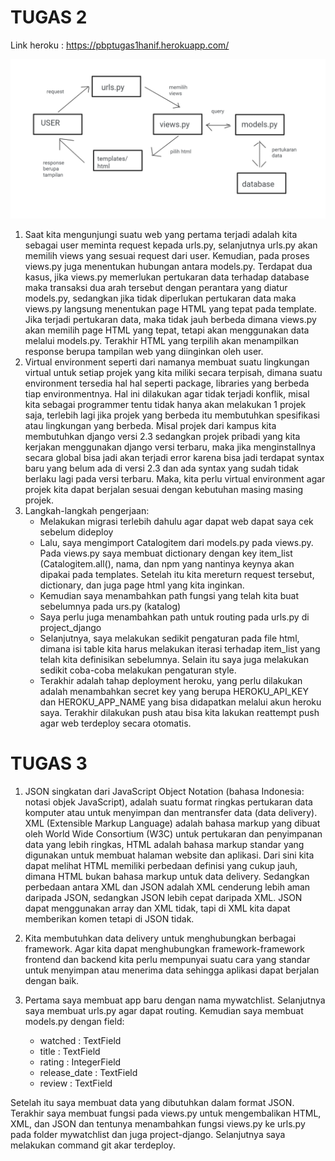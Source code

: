 # TUGAS 2
Link heroku : https://pbptugas1hanif.herokuapp.com/

![alt text](https://github.com/IkhlasulHanif/Tugas2PBP/blob/main/images/bagan.png)
1. Saat kita mengunjungi suatu web yang pertama terjadi adalah kita sebagai user meminta request kepada urls.py, selanjutnya urls.py akan memilih views yang sesuai request dari user. Kemudian, pada proses views.py juga menentukan hubungan antara models.py. Terdapat dua kasus, jika views.py memerlukan pertukaran data terhadap database maka transaksi dua arah tersebut dengan perantara yang diatur models.py, sedangkan jika tidak diperlukan pertukaran data maka views.py langsung menentukan page HTML yang tepat pada template. Jika terjadi pertukaran data, maka tidak jauh berbeda dimana views.py akan memilih page HTML yang tepat, tetapi akan menggunakan data melalui models.py. Terakhir HTML yang terpilih akan menampilkan response berupa tampilan web yang diinginkan oleh user.
2. Virtual environment seperti dari namanya membuat suatu lingkungan virtual untuk setiap projek yang kita miliki secara terpisah, dimana suatu environment tersedia hal hal seperti package, libraries yang berbeda tiap environmentnya. Hal ini dilakukan agar tidak terjadi konflik, misal kita sebagai programmer tentu tidak hanya akan melakukan 1 projek saja, terlebih lagi jika projek yang berbeda itu membutuhkan spesifikasi atau lingkungan yang berbeda. Misal projek dari kampus kita membutuhkan django versi 2.3 sedangkan projek pribadi yang kita kerjakan menggunakan django versi terbaru, maka jika menginstallnya secara global bisa jadi akan terjadi error karena bisa jadi terdapat syntax baru yang belum ada di versi 2.3 dan ada syntax yang sudah tidak berlaku lagi pada versi terbaru. Maka, kita perlu virtual environment agar projek kita dapat berjalan sesuai dengan kebutuhan masing masing projek.
3. Langkah-langkah pengerjaan:
   + Melakukan migrasi terlebih dahulu agar dapat web dapat saya cek sebelum dideploy
   + Lalu, saya mengimport Catalogitem dari models.py pada views.py. Pada views.py saya membuat dictionary dengan key item_list (Catalogitem.all(), nama, dan npm yang        nantinya keynya akan dipakai pada templates. Setelah itu kita mereturn request tersebut, dictionary, dan juga page html yang kita inginkan.
   + Kemudian saya menambahkan path fungsi yang telah kita buat sebelumnya pada urs.py (katalog)
   + Saya perlu juga menambahkan path untuk routing pada urls.py di project_django
   + Selanjutnya, saya melakukan sedikit pengaturan pada file html, dimana isi table kita harus melakukan iterasi terhadap item_list yang telah kita definisikan              sebelumnya. Selain itu saya juga melakukan sedikit coba-coba melakukan pengaturan style.
   + Terakhir adalah tahap deployment heroku, yang perlu dilakukan adalah menambahkan secret key yang berupa HEROKU_API_KEY dan HEROKU_APP_NAME yang bisa didapatkan          melalui akun heroku saya. Terakhir dilakukan push atau bisa kita lakukan reattempt push agar web terdeploy secara otomatis.
# TUGAS 3
1. JSON singkatan dari JavaScript Object Notation (bahasa Indonesia: notasi objek JavaScript), adalah suatu format ringkas pertukaran data komputer atau untuk menyimpan dan mentransfer data (data delivery). XML (Extensible Markup Language) adalah bahasa markup yang dibuat oleh World Wide Consortium (W3C) untuk pertukaran dan penyimpanan data yang lebih ringkas, HTML adalah bahasa markup standar yang digunakan untuk membuat halaman website dan aplikasi. Dari sini kita dapat melihat HTML memiliki perbedaan definisi yang cukup jauh, dimana HTML bukan bahasa markup untuk data delivery. Sedangkan perbedaan antara XML dan JSON adalah XML cenderung lebih aman daripada JSON, sedangkan JSON lebih cepat daripada XML. JSON dapat menggunakan array dan XML tidak, tapi di XML kita dapat memberikan komen tetapi di JSON tidak.

2. Kita membutuhkan data delivery untuk menghubungkan berbagai framework. Agar kita dapat menghubungkan framework-framework frontend dan backend kita perlu mempunyai suatu cara yang standar untuk menyimpan atau menerima data sehingga aplikasi dapat berjalan dengan baik.

3. Pertama saya membuat app baru dengan nama mywatchlist. Selanjutnya saya membuat urls.py agar dapat routing. Kemudian saya membuat models.py dengan field:
   * watched : TextField
   * title : TextField
   * rating : IntegerField
   * release_date : TextField
   * review : TextField
  
  Setelah itu saya membuat data yang dibutuhkan dalam format JSON. Terakhir saya membuat fungsi pada views.py untuk mengembalikan HTML, XML, dan JSON dan tentunya menambahkan fungsi views.py ke urls.py pada folder mywatchlist dan juga project-django. Selanjutnya saya melakukan command git akar terdeploy.
  
 
